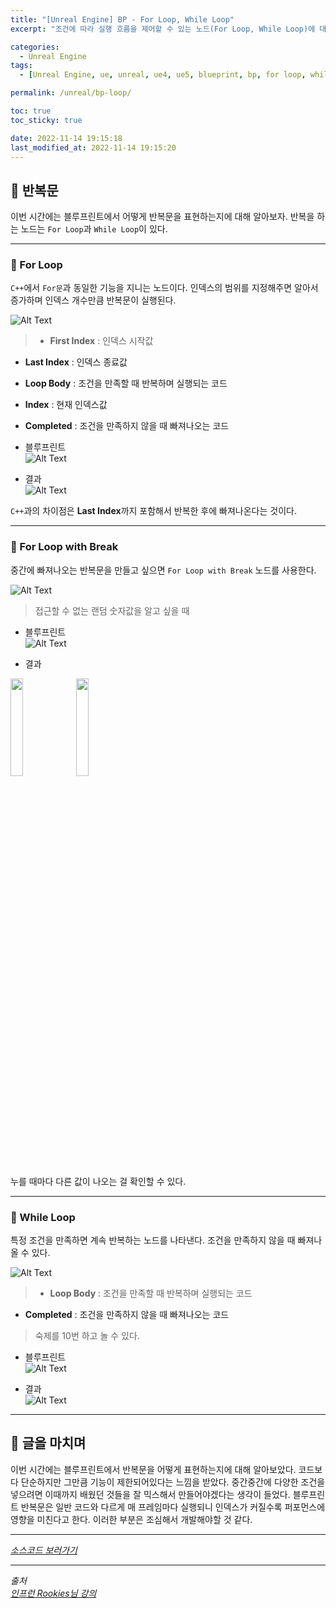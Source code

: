 ```yaml
---
title: "[Unreal Engine] BP - For Loop, While Loop"
excerpt: "조건에 따라 실행 흐름을 제어할 수 있는 노드(For Loop, While Loop)에 대해 알아보기"

categories:
  - Unreal Engine
tags:
  - [Unreal Engine, ue, unreal, ue4, ue5, blueprint, bp, for loop, while loop, loop]

permalink: /unreal/bp-loop/

toc: true
toc_sticky: true

date: 2022-11-14 19:15:18
last_modified_at: 2022-11-14 19:15:20
---
```


## 👻 반복문
이번 시간에는 블루프린트에서 어떻게 반복문을 표현하는지에 대해 알아보자. 반복을 하는 노드는 ``` For Loop ```과 ``` While Loop ```이 있다.

***

### 🌱 For Loop
``` C++ ```에서 ``` For문 ```과 동일한 기능을 지니는 노드이다. 인덱스의 범위를 지정해주면 알아서 증가하며 인덱스 개수만큼 반복문이 실행된다.

![Alt Text](/assets/images/posts_img/engines/unreal/blueprint/flow-control/bp-loop/for-loop.PNG)   

> - **First Index** : 인덱스 시작값
- **Last Index** : 인덱스 종료값
- **Loop Body** : 조건을 만족할 때 반복하며 실행되는 코드
- **Index** : 현재 인덱스값
- **Completed** : 조건을 만족하지 않을 때 빠져나오는 코드

- 블루프린트   
![Alt Text](/assets/images/posts_img/engines/unreal/blueprint/flow-control/bp-loop/for-loop2.PNG)   

- 결과   
![Alt Text](/assets/images/posts_img/engines/unreal/blueprint/flow-control/bp-loop/for-loop-result.PNG)   

``` C++ ```과의 차이점은 **Last Index**까지 포함해서 반복한 후에 빠져나온다는 것이다.

***

### 🌱 For Loop with Break
중간에 빠져나오는 반복문을 만들고 싶으면 ``` For Loop with Break ``` 노드를 사용한다.

![Alt Text](/assets/images/posts_img/engines/unreal/blueprint/flow-control/bp-loop/for-loop-with-break.PNG)   

> 접근할 수 없는 랜덤 숫자값을 알고 싶을 때

- 블루프린트   
![Alt Text](/assets/images/posts_img/engines/unreal/blueprint/flow-control/bp-loop/for-loop-with-break2.PNG)   

- 결과   
<img src="/assets/images/posts_img/engines/unreal/blueprint/flow-control/bp-loop/for-loop-with-break-result.PNG" width="20%">
<img src="/assets/images/posts_img/engines/unreal/blueprint/flow-control/bp-loop/for-loop-with-break-result2.PNG" width="20%">   

누를 때마다 다른 값이 나오는 걸 확인할 수 있다.

***

### 🌱 While Loop
특정 조건을 만족하면 계속 반복하는 노드를 나타낸다. 조건을 만족하지 않을 때 빠져나올 수 있다.

![Alt Text](/assets/images/posts_img/engines/unreal/blueprint/flow-control/bp-loop/while-loop.PNG)   

> - **Loop Body** : 조건을 만족할 때 반복하며 실행되는 코드
- **Completed** : 조건을 만족하지 않을 때 빠져나오는 코드

> 숙제를 10번 하고 놀 수 있다.

- 블루프린트   
![Alt Text](/assets/images/posts_img/engines/unreal/blueprint/flow-control/bp-loop/while-loop2.PNG)   

- 결과   
![Alt Text](/assets/images/posts_img/engines/unreal/blueprint/flow-control/bp-loop/while-loop-result.PNG)   

***

## 👻 글을 마치며
이번 시간에는 블루프린트에서 반복문을 어떻게 표현하는지에 대해 알아보았다. 코드보다 단순하지만 그만큼 기능이 제한되어있다는 느낌을 받았다. 중간중간에 다양한 조건을 넣으려면 이때까지 배웠던 것들을 잘 믹스해서 만들어야겠다는 생각이 들었다. 블루프린트 반복문은 일반 코드와 다르게 매 프레임마다 실행되니 인덱스가 커질수록 퍼포먼스에 영향을 미친다고 한다. 이러한 부분은 조심해서 개발해야할 것 같다.

***

_[소스코드 보러가기](https://github.com/choi-dan-di/study_ue/tree/main/UE5/flow-control/bp-Loop)_

***

_출처_   
_[인프런 Rookies님 강의](https://inf.run/TSqC)_   